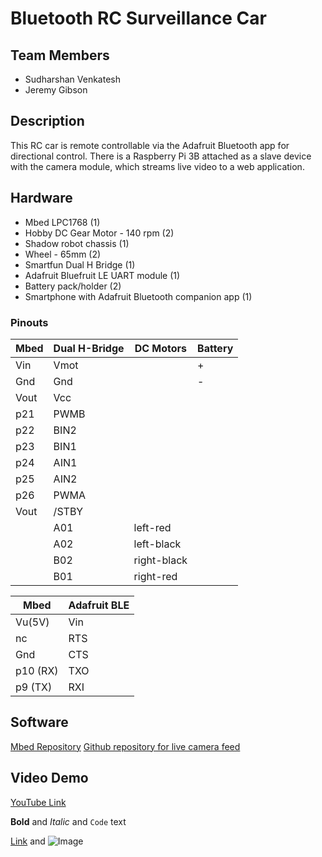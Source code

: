 # Bluetooth RC Surveillance Car

## Team Members

- Sudharshan Venkatesh
- Jeremy Gibson

## Description
This RC car is remote controllable via the Adafruit Bluetooth app for directional control. There is a Raspberry Pi 3B attached as a slave device with the camera module, which streams live video to a web application.

## Hardware
- Mbed LPC1768 (1)
- Hobby DC Gear Motor - 140 rpm (2)
- Shadow robot chassis (1)
- Wheel - 65mm (2)
- Smartfun Dual H Bridge (1)
- Adafruit Bluefruit LE UART module (1)
- Battery pack/holder (2)
- Smartphone with Adafruit Bluetooth companion app (1)

### Pinouts
|Mbed|Dual H-Bridge|DC Motors|Battery|
|----|-------------|---------|-------|
|Vin |    Vmot     |         |   +   |
|Gnd|  Gnd        |          |   -   |
|Vout| Vcc |
|p21 |PWMB|
|p22|BIN2|
|p23|BIN1|
|p24|AIN1|
|p25|AIN2|
|p26|PWMA|
|Vout|/STBY|
|    |A01 |left-red|
|    |A02|left-black|
|    |B02|right-black|
|    |B01|right-red|

|Mbed|Adafruit BLE|
|---|---|
|Vu(5V)|Vin|
|nc|RTS|
|Gnd|CTS|
|p10 (RX)|TXO|
|p9 (TX)|RXI|

## Software
[Mbed Repository](https://os.mbed.com/users/svenkatesh/code/rc_car_bluetooth/)
[Github repository for live camera feed](https://github.com/suddyv519/pi-camera-stream-flask)

## Video Demo
[YouTube Link](url)

**Bold** and _Italic_ and `Code` text

[Link](url) and ![Image](src)


